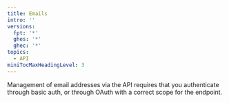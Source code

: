 ```yaml
---
title: Emails
intro: ''
versions:
  fpt: '*'
  ghes: '*'
  ghec: '*'
topics:
  - API
miniTocMaxHeadingLevel: 3
---
```


Management of email addresses via the API requires that you authenticate through basic auth, or through OAuth with a correct scope for the endpoint.